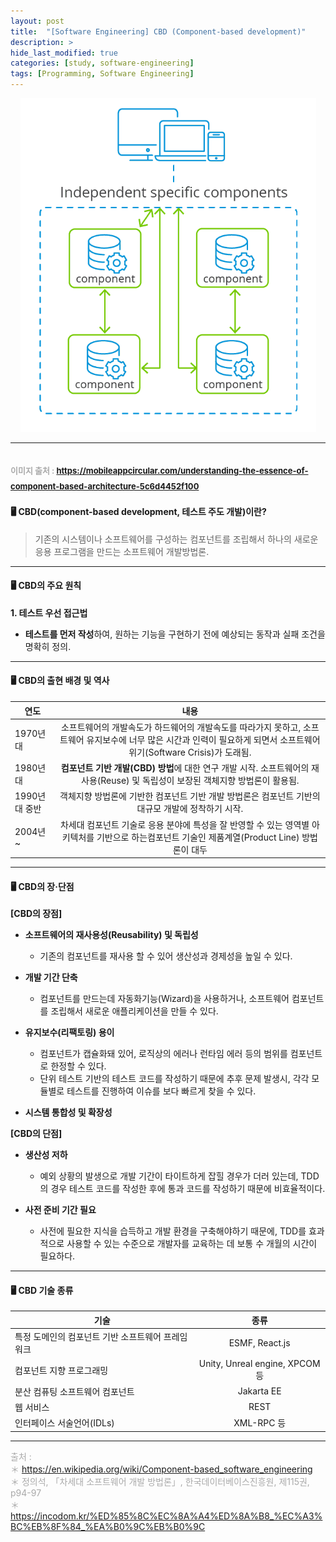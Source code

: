 ```yaml
---
layout: post
title:  "[Software Engineering] CBD (Component-based development)"
description: >
hide_last_modified: true
categories: [study, software-engineering]
tags: [Programming, Software Engineering]
---
```


<p align="center">
  <img src="../../../assets/img/blog/software_engineering/cbd_process.png">
</p>

-----


<span style="color:darkgray; font-size:13px;">이미지 출처 : https://mobileappcircular.com/understanding-the-essence-of-component-based-architecture-5c6d4452f100 </span>
----

#### 🖥️ CBD(component-based development, 테스트 주도 개발)이란?

> 기존의 시스템이나 소프트웨어를 구성하는 컴포넌트를 조립해서 하나의 새로운 응용 프로그램을 만드는 소프트웨어 개발방법론.

----

#### 🖥️ CBD의 주요 원칙

**1. 테스트 우선 접근법**
  - **테스트를 먼저 작성**하여, 원하는 기능을 구현하기 전에 예상되는 동작과 실패 조건을 명확히 정의.
  

----

#### 🖥️ CBD의 출현 배경 및 역사

| 연도       | 내용                           |
|------------|:-----------------------------:|
| 1970년대 |  소프트웨어의 개발속도가 하드웨어의 개발속도를 따라가지 못하고, 소프트웨어 유지보수에 너무 많은 시간과 인력이 필요하게 되면서 소프트웨어위기(Software Crisis)가 도래됨. |
| 1980년대 | **컴포넌트 기반 개발(CBD) 방법**에 대한 연구 개발 시작. 소프트웨어의 재사용(Reuse) 및 독립성이 보장된 객체지향 방법론이 활용됨. |
| 1990년대 중반 | 객체지향 방법론에 기반한 컴포넌트 기반 개발 방법론은 컴포넌트 기반의 대규모 개발에 정착하기 시작. |
| 2004년 ~ | 차세대 컴포넌트 기술로 응용 분야에 특성을 잘 반영할 수 있는 영역별 아키텍처를 기반으로 하는컴포넌트 기술인 제품계열(Product Line) 방법론이 대두 |

----

#### 🖥️ CBD의 장·단점

**[CBD의 장점]**
- **소프트웨어의 재사용성(Reusability) 및 독립성**
  - 기존의 컴포넌트를 재사용 할 수 있어 생산성과 경제성을 높일 수 있다. 

- **개발 기간 단축**
  - 컴포넌트를 만드는데 자동화기능(Wizard)을 사용하거나, 소프트웨어 컴포넌트를 조립해서 새로운 애플리케이션을 만들 수 있다. 

- **유지보수(리팩토링) 용이**
  - 컴포넌트가 캡슐화돼 있어, 로직상의 에러나 런타임 에러 등의 범위를 컴포넌트로 한정할 수 있다.
  - 단위 테스트 기반의 테스트 코드를 작성하기 때문에 추후 문제 발생시, 각각 모듈별로 테스트를 진행하여 이슈를 보다 빠르게 찾을 수 있다.
  
- **시스템 통합성 및 확장성**


**[CBD의 단점]**

- **생산성 저하**
  - 예외 상황의 발생으로 개발 기간이 타이트하게 잡힐 경우가 더러 있는데, TDD의 경우 테스트 코드를 작성한 후에 통과 코드를 작성하기 때문에 비효율적이다.

- **사전 준비 기간 필요**
  - 사전에 필요한 지식을 습득하고 개발 환경을 구축해야하기 때문에, TDD를 효과적으로 사용할 수 있는 수준으로 개발자를 교육하는 데 보통 수 개월의 시간이 필요하다.


----

#### 🖥️ CBD 기술 종류

| 기술       | 종류                           |
|------------|:-----------------------------:|
| 특정 도메인의 컴포넌트 기반 소프트웨어 프레임워크 | ESMF, React.js |
| 컴포넌트 지향 프로그래밍 | Unity, Unreal engine, XPCOM 등 |
| 분산 컴퓨팅 소프트웨어 컴포넌트 | Jakarta EE |
| 웹 서비스 | REST |
| 인터페이스 서술언어(IDLs) | XML-RPC 등 |


-----
<span style="color:darkgray">출처 : <br>
＊ https://en.wikipedia.org/wiki/Component-based_software_engineering <br>
＊ 정의석, 「차세대 소프트웨어 개발 방법론」, 한국데이터베이스진흥원, 제115권, p94-97 <br>
＊ https://incodom.kr/%ED%85%8C%EC%8A%A4%ED%8A%B8_%EC%A3%BC%EB%8F%84_%EA%B0%9C%EB%B0%9C <br>
</span>